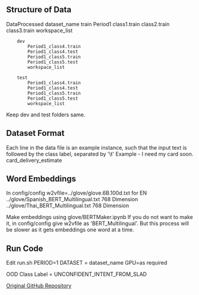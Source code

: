 ## Structure of Data
DataProcessed
	dataset_name
		train
			Period1
				class1.train
				class2.train
				class3.train
                workspace_list

		dev
			Period1_class4.train
			Period1_class4.test
			Period1_class5.train
			Period1_class5.test
            workspace_list

		test
			Period1_class4.train
			Period1_class4.test
			Period1_class5.train
			Period1_class5.test
            workspace_list

Keep dev and test folders same.

## Dataset Format
Each line in the data file is an example instance, such that the input text is followed by the class label, separated by '\t'
Example - I need my card soon.	card_delivery_estimate

## Word Embeddings
In config/config
	w2vfile=../glove/glove.6B.100d.txt for EN
			../glove/Spanish_BERT_Multilingual.txt     768 Dimension
			../glove/Thai_BERT_Multilingual.txt        768 Dimension

Make embeddings using glove/BERTMaker.ipynb
If you do not want to make it, in config/config give w2vfile as 'BERT_Multilingual'. But this process will be slower as it gets embeddings one word at a time.

## Run Code
Edit run.sh
PERIOD=1
DATASET = dataset_name
GPU=as required

OOD Class Label = UNCONFIDENT_INTENT_FROM_SLAD

[Original GitHub Repository](https://github.com/SLAD-ml/few-shot-ood)